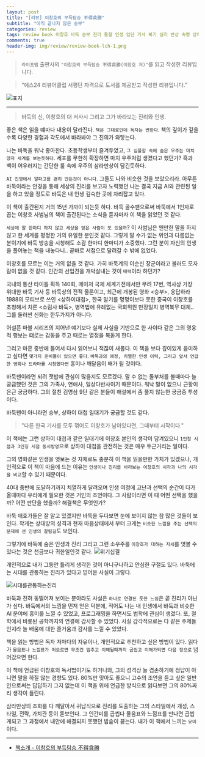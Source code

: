 ```yaml
---  
layout: post  
title: "[리뷰] 이창호의 부득탐승 不得貪勝"  
subtitle: "아직 끝나지 않은 승부"  
categories: review  
tags: review book 이창호 바둑 승부 진리 통찰 인생 입단 기사 복기 실리 반상 숙명 상하이대첩 돌부처 용기 독서    
comments: true  
header-img: img/review/review-book-lch-1.png
---  
```

  
> `라이프맵` 출판사의 `"이창호의 부득탐승 不得貪勝(이창호 저)"`를 읽고 작성한 리뷰입니다.  

> “예스24 리뷰어클럽 서평단 자격으로 도서를 제공받고 작성한 리뷰입니다.”  

![표지](https://theorydb.github.io/assets/img/review/review-book-lch-1.png)  

---

> 바둑의 신, 이창호의 대 서사시 그리고 그가 바라보는 진리와 인생.

좋은 책은 읽을 떄마다 내용이 달라진다. `책은 그대로인데 독자는 변한다`. 책의 깊이가 깊을수록 다양한 경험과 각도에서 바라봐야 그 진의가 와닿는다.

나는 바둑을 워낙 좋아한다. 초등학생부터 즐겨두었고, `그 심플함 속에 숨은 우주는 마치 양자 세계를 보는듯하다`. 세포를 무한히 확장하면 마치 우주처럼 생겼다고 했던가? 흑과 백이 어우러지는 간단한 룰 속에 우주의 삼라만상이 담긴듯하다. 

`AI 진영에서 알파고를 괜히 만든것이 아니다`. 그들도 나와 비슷한 것을 보았으리라. 아무튼 바둑이라는 안경을 통해 세상의 진리를 보고자 노력했던 나는 결국 지금 AI와 관련된 일을 하고 있을 정도로 바둑은 내 인생 깊숙한 곳에 자리잡고 있다.

이 책이 출간된지 거의 15년 가까이 되는듯 하다. 바둑 골수팬으로써 바둑에서 1인자로 꼽는 이창호 사범님의 책이 출간된다는 소식을 듣자마자 이 책을 읽었던 것 같다. 

`세상에 말 한마디 하지 않고 세상을 얻은 사람이 또 있을까`? 이 사범님은 왠만한 말을 하지 않고 한 세계를 평정한 거의 유일한 분인것 같다. 그렇게 말 수가 없는 위인과 다름없는 분이기에 바둑 방송을 시청해도 소감 한마디 한마디가 소중했다. 그런 분이 자신의 인생을 풀어놓는 책을 내놓다니.. 곧바로 서점으로 달려갈 수 밖에 없었다.

이창호를 모르는 이는 거의 없을 것 같다. 가히 바둑계의 이순신 장군이라고 불러도 모자람이 없을 것 같다. 인간의 선입견을 개박살내는 것이 `매력`이라 하던가? 

국내외 통산 타이틀 획득 140회, 메이저 국제 세계기전에서만 무려 17번, 역사상 가장 위대한 바둑 기사 등 바둑상의 전적 물론이고, 최근에 개봉된 영화 <승부>, 응답하라 1988의 모티브로 쓰인 <상하이대첩>, 한국 알기를 멍멍이보다 못한 중국이 이창호를 초청해서 치른 <소림사 바둑>, 병역법에 유례없는 국회위원 만장일치 병역복무 대체.. 그를 둘러싼 신화는 한두가지가 아니다.

어설픈 마블 시리즈의 지어낸 얘기보다 실제 사실을 기반으로 한 사이다 같은 그의 영웅적 행보는 떄로는 감동을 주고 때로는 열정을 복돋게 한다.

그리고 마흔 중반에 들어서 다시 읽어보니 적잖이 새롭다. 이 책을 보다 깊이있게 음미하고 싶다면 `몇가지 준비물이 있으면 좋다`. `바둑과의 애정, 치열한 인생 이력, 그리고 앞서 언급한 영화나 드라마를 시청했다면` 흥미나 깨달음이 배가 될 것이다.

바둑팬이라면 되려 잿밥에 관심이 많을지도 모르겠다. 말 수 없는 돌부처를 볼때마다 늘 궁금했던 것은 그의 가족사, 연애사, 일상다반사이기 때문이다. 워낙 말이 없으니 근황이 은근 궁금하다. 그의 절친 김영삼 9단 같은 분들이 해설에서 좀 풀지 않는한 궁금증 투성이다. 

바둑팬이 아니라면 승부, 상하이 대첩 일대기가 궁금할 것도 같다. 
> "다른 한국 기사를 모두 꺾어도 이창호가 남아있다면, 그때부터 시작이다."

이 책에는 그런 상하이 대첩과 같은 일대기에 이창호 본인의 생각이 담겨있으니 `1인칭 시점과 3인칭 시점 동시방영`으로 상하이 대첩을 관전하는 것은 매우 두근거리는 일이다.

그의 영화같은 인생을 엿보는 것 자체로도 충분히 이 책을 읽을만한 가치가 있겠으나, 개인적으로 이 책이 마음에 드는 이유는 `인생이나 진리를 바라보는 이창호의 시각과 나의 시각을 비교`할 수 있기 때문이다.

40대 중반에 도달하기까지 치열하게 달려오며 인생 여정에 고난과 선택의 순간이 다가올때마다 우리에게 필요한 것은 거인의 조언이다. 그 사람이라면 이 때 어떤 선택을 했을까? 어떤 판단을 했을까? 해결책은 무엇인가? 

바둑 애호가들은 잘 알고 있겠지만 바둑을 두다보면 눈에 보이지 않는 참 많은 것들이 보인다. 작게는 상대방의 성격과 현재 마음상태에서 부터 크게는 `비슷한 느낌을 주는 선택의 문제에 선 인생의 갈림길`도 보인다. 

그렇기에 바둑에 숨은 인생과 진리 그리고 그런 소우주를 `이창호가 대하는 자세`를 엿볼 수 있다는 것은 천금보다 귀한일인것 같다. 
![위기십결](https://theorydb.github.io/assets/img/review/review-book-lch-2.png)  

개인적으로 내가 그동안 틀리게 생각한 것이 아니구나하고 안심한 구절도 있다. 바둑에는 시대를 관통하는 진리가 있다고 믿어온 사실이 그렇다. 

![시대를관통하는진리](https://theorydb.github.io/assets/img/review/review-book-lch-3.png)  

바둑과 전혀 동떨어져 보이는 분야라도 사실은 `하나로 연결된 듯한 느낌`은 곧 진리가 아닌가 싶다. 바둑에서의 느낌을 먼저 얻은 덕분에, 적어도 나는 내 인생에서 바둑과 비슷한 AI 분야에 흥미를 느낄 수 있었고, 프로그래밍을 하면서도 법학에 관심이 생겼다. 또, 철학에서 비롯된 공학까지의 연결에 감사할 수 있었다. 사실 감각적으로는 다 같은 주제들인지라 늘 배움에 대한 즐거움과 감사를 느낄 수 있었다. 

책을 읽는 방법은 독자 저마다의 자유이나, 개인적으로 추천하고 싶은 방법이 있다. 읽다가 `물음표나 느낌표가 떠오르면 무조건 멈추고 이해될때까지 곱씹고 이해가되면 다음 장으로` 넘어갔으면 한다. 

이 책에 언급된 이창호의 독서법이기도 하거니와, 그의 성격상 늘 겸손하기에 정답이 아니면 말을 하질 않는 경향도 있다. 80%만 맞아도 좋으니 고수의 조언을 듣고 싶은 일반인으로써는 답답하기 그지 없는데 이 책을 위에 언급한 방식으로 읽다보면 그의 80%짜리 생각이 들린다.
 
삼라만상의 조화를 다 깨달아서 귀납식으로 진리를 도출하는 그의 스타일에서 개성, 스타일, 전략, 가치관 등이 돋보인다. 그 인간미를 곱씹다 물음표와 느낌표를 만나면 곱씹게되고 그 과정에서 내안에 해결되지 못했던 밥솥이 끓는다. 내가 이 책에서 느끼는 `묘미`이다.

---

* [책소개 - 이창호의 부득탐승 不得貪勝](https://www.yes24.com/product/goods/5512274)
